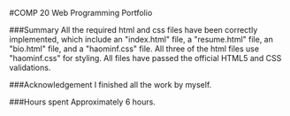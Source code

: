 #COMP 20 Web Programming Portfolio

###Summary
All the required html and css files have been correctly implemented, which include an "index.html" file, a "resume.html" file, an "bio.html" file, and a "haominf.css" file. All three of the html files use "haominf.css" for styling. All files have passed the official HTML5 and CSS validations. 

###Acknowledgement
I finished all the work by myself.

###Hours spent
Approximately 6 hours.


